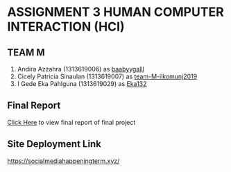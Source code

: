 # ASSIGNMENT 3 HUMAN COMPUTER INTERACTION (HCI)

## TEAM M
1. Andira Azzahra (1313619006) as <a href="https://github.com/baabyygalll"> baabyygalll <a/>
2. Cicely Patricia Sinaulan (1313619007) as <a href="https://github.com/team-M-ilkomunj2019">  team-M-ilkomunj2019 <a/>
3. I Gede Eka Pahlguna (1313619029) as <a href="https://github.com/Eka132">  Eka132 <a/>
  
  
## Final Report
<a href="https://github.com/team-M-Ilkomunj2019/HCI-Web-App/blob/source/FinalReport-Team-M.pdf">Click Here</a> to view final report of final project

## Site Deployment Link
<a href="https://socialmediahappeningterm.xyz/">https://socialmediahappeningterm.xyz/</a>

